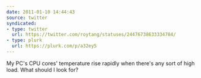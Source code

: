 ```yaml
---
date: 2011-01-10 14:44:43
source: twitter
syndicated:
- type: twitter
  url: https://twitter.com/roytang/statuses/24476738633334784/
- type: plurk
  url: https://plurk.com/p/a32ey5
---
```


My PC's CPU cores' temperature rise rapidly when there's any sort of high load. What should I look for?